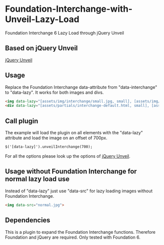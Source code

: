 # Foundation-Interchange-with-Unveil-Lazy-Load
Foundation Interchange 6 Lazy Load through jQuery Unveil

## Based on jQuery Unveil

[jQuery Unveil](http://luis-almeida.github.io/unveil/)

## Usage

Replace the Foundation Interchange data-attribute from "data-interchange" to "data-lazy". It works for both images and divs.

```html
<img data-lazy="[assets/img/interchange/small.jpg, small], [assets/img/interchange/medium.jpg, medium], [assets/img/interchange/large.jpg, large]">
<div data-lazy="[assets/partials/interchange-default.html, small], [assets/partials/interchange-medium.html, medium], [assets/partials/interchange-large.html, large]"></div>
```

## Call plugin

The example will load the plugin on all elements with the "data-lazy" attribute and load the image on an offset of 700px.

```html
$('[data-lazy]').unveilInterchange(700);
```

For all the options please look up the options of [jQuery Unveil](http://luis-almeida.github.io/unveil/).

## Usage without Foundation Interchange for normal lazy load use

Instead of "data-lazy" just use "data-src" for lazy loading images without Foundation Interchange.

```html
<img data-src="normal.jpg">
```

## Dependencies

This is a plugin to expand the Foundation Interchange functions. Therefore Foundation and jQuery are required. 
Only tested with Foundation 6.
